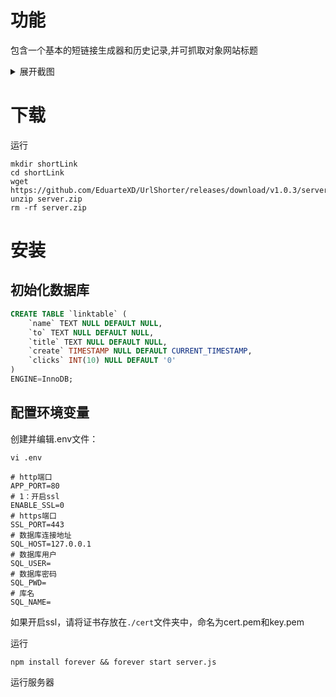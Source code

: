 # 功能
包含一个基本的短链接生成器和历史记录,并可抓取对象网站标题
<details>
	<summary>展开截图</summary>
	<img src="https://user-images.githubusercontent.com/54500106/162447587-c3fc5fee-711b-48db-b0d5-6a339c804e83.png" />
	<img src="https://user-images.githubusercontent.com/54500106/162447639-fdd7d3a3-a791-4de5-b18d-ea4a45b1c819.png" />
	<img src="https://user-images.githubusercontent.com/54500106/162447706-802deab5-955b-4bdb-9c51-5a449353d363.png" />
</details>

# 下载
运行
```shell
mkdir shortLink
cd shortLink
wget https://github.com/EduarteXD/UrlShorter/releases/download/v1.0.3/server.zip
unzip server.zip
rm -rf server.zip
```
# 安装
## 初始化数据库
```sql
CREATE TABLE `linktable` (
	`name` TEXT NULL DEFAULT NULL,
	`to` TEXT NULL DEFAULT NULL,
	`title` TEXT NULL DEFAULT NULL,
	`create` TIMESTAMP NULL DEFAULT CURRENT_TIMESTAMP,
	`clicks` INT(10) NULL DEFAULT '0'
)
ENGINE=InnoDB;
```
## 配置环境变量
创建并编辑.env文件：
```
vi .env
```
```
# http端口
APP_PORT=80
# 1：开启ssl
ENABLE_SSL=0
# https端口
SSL_PORT=443
# 数据库连接地址
SQL_HOST=127.0.0.1
# 数据库用户
SQL_USER=
# 数据库密码
SQL_PWD=
# 库名
SQL_NAME=
```
如果开启ssl，请将证书存放在```./cert```文件夹中，命名为cert.pem和key.pem

运行
```
npm install forever && forever start server.js
```
运行服务器
